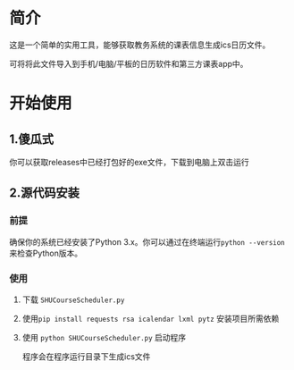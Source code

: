 # 简介

这是一个简单的实用工具，能够获取教务系统的课表信息生成ics日历文件。

可将将此文件导入到手机/电脑/平板的日历软件和第三方课表app中。

# 开始使用

## 1.傻瓜式

你可以获取releases中已经打包好的exe文件，下载到电脑上双击运行

## 2.源代码安装

### 前提

确保你的系统已经安装了Python 3.x。你可以通过在终端运行`python --version`来检查Python版本。

### 使用

1. 下载 `SHUCourseScheduler.py`

2. 使用`pip install requests rsa icalendar lxml pytz` 安装项目所需依赖

3. 使用 `python SHUCourseScheduler.py`  启动程序

	程序会在程序运行目录下生成ics文件
